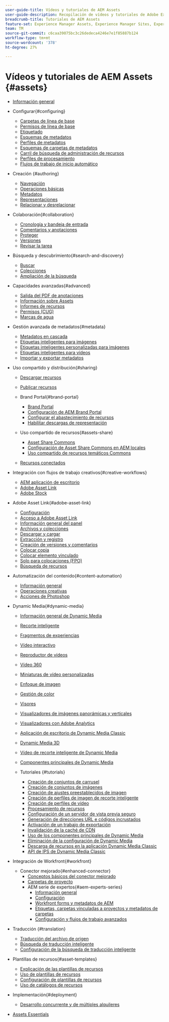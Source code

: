 ```yaml
---
user-guide-title: Vídeos y tutoriales de AEM Assets
user-guide-description: Recopilación de vídeos y tutoriales de Adobe Experience Manager Assets.
breadcrumb-title: Tutoriales de AEM Assets
feature-set: Experience Manager Assets, Experience Manager Sites, Experience Manager
team: TM
source-git-commit: c6caa39075bc3c26dedeca4246e7e1f85887b124
workflow-type: tm+mt
source-wordcount: '378'
ht-degree: 27%

---
```



# Vídeos y tutoriales de AEM Assets {#assets}

+ [Información general](overview.md)

+ Configurar{#configuring}
   + [Carpetas de línea de base](configuring/baseline-folders.md)
   + [Permisos de línea de base](configuring/baseline-permissions.md)
   + [Etiquetado](configuring/tagging.md)
   + [Esquemas de metadatos](configuring/metadata-schemas.md)
   + [Perfiles de metadatos](configuring/metadata-profiles.md)
   + [Esquemas de carpetas de metadatos](configuring/metadata-folder-schemas.md)
   + [Carril de búsqueda de administración de recursos](configuring/assets-admin-search-rail.md)
   + [Perfiles de procesamiento](configuring/processing-profiles.md)
   + [Flujos de trabajo de inicio automático](configuring/auto-start-workflows.md)

+ Creación {#authoring}
   + [Navegación](./authoring/navigation.md)
   + [Operaciones básicas](./authoring/basic-operations.md)
   + [Metadatos](./authoring/metadata.md)
   + [Representaciones](./authoring/renditions.md)
   + [Relacionar y desrelacionar](./authoring/relate-unrelate.md)

+ Colaboración{#collaboration}
   + [Cronología y bandeja de entrada](./collaboration/timeline-and-inbox.md)
   + [Comentarios y anotaciones](./collaboration/comments-and-annotations.md)
   + [Proteger](./collaboration/check-in-and-check-out.md)
   + [Versiones](./collaboration/versions.md)
   + [Revisar la tarea](./collaboration/review-task.md)

+ Búsqueda y descubrimiento{#search-and-discovery}
   + [Buscar](./search-and-discovery/search.md)
   + [Colecciones](./search-and-discovery/collections.md)
   + [Ampliación de la búsqueda](./search-and-discovery/search-boost.md)

+ Capacidades avanzadas{#advanced}
   + [Salida del PDF de anotaciones](./advanced/customizing-annotations-pdf-output.md)
   + [Información sobre Assets ](./advanced/asset-insights-launch-tutorial.md)
   + [Informes de recursos](./advanced/asset-reports.md)
   + [Permisos (CUG)](./advanced/closed-user-groups.md)
   + [Marcas de agua](./advanced/watermarks.md)

+ Gestión avanzada de metadatos{#metadata}
   + [Metadatos en cascada](metadata/cascade-metadata-feature-video-use.md)
   + [Etiquetas inteligentes para imágenes](metadata/image-smart-tags.md)
   + [Etiquetas inteligentes personalizadas para imágenes](metadata/custom-smart-tags.md)
   + [Etiquetas inteligentes para vídeos](metadata/video-smart-tags.md)
   + [Importar y exportar metadatos](metadata/metadata-import-export.md)

+ Uso compartido y distribución{#sharing}
   + [Descargar recursos](./sharing/download.md)
   + [Publicar recursos](./sharing/publish.md)

   + Brand Portal{#brand-portal}
      + [Brand Portal](./sharing/brand-portal.md)
      + [Configuración de AEM Brand Portal](brand-portal/configure.md)
      + [Configurar el abastecimiento de recursos](brand-portal/configure-asset-sourcing.md)
      + [Habilitar descargas de representación](brand-portal/enable-renditions-download.md)
   + Uso compartido de recursos{#assets-share}
      + [Asset Share Commons](./sharing/asset-share-commons-user-experience-feature-video-understand.md)
      + [Configuración de Asset Share Commons en AEM locales](./sharing/asset-share-commons-technical-video-setup.md)
      + [Uso compartido de recursos temáticos Commons](./sharing/asset-share-commons-feature-video-theming.md)
   + [Recursos conectados](./sharing/connected-assets.md)


+ Integración con flujos de trabajo creativos{#creative-workflows}
   + [AEM aplicación de escritorio](./creative-workflows/aem-desktop-app.md)
   + [Adobe Asset Link](./creative-workflows/adobe-asset-link.md)
   + [Adobe Stock](./creative-workflows/adobe-stock.md)

+ Adobe Asset Link{#adobe-asset-link}
   + [Configuración](./adobe-asset-link/setup.md)
   + [Acceso a Adobe Asset Link](./adobe-asset-link/launch-adobe-asset-link.md)
   + [Información general del panel](./adobe-asset-link/panel-overview.md)
   + [Archivos y colecciones](./adobe-asset-link/files-and-collections.md)
   + [Descargar y cargar](./adobe-asset-link/download-and-upload.md)
   + [Extracción y registro](./adobe-asset-link/check-in-check-out.md)
   + [Creación de versiones y comentarios](./adobe-asset-link/file-versioning-and-comments.md)
   + [Colocar copia](./adobe-asset-link/place-copy.md)
   + [Colocar elemento vinculado](./adobe-asset-link/place-linked.md)
   + [Solo para colocaciones (FPO)](./adobe-asset-link/for-placement-only.md)
   + [Búsqueda de recursos](./adobe-asset-link/asset-search.md)

+ Automatización del contenido{#content-automation}
   + [Información general](./content-automation/overview.md)
   + [Operaciones creativas](./content-automation/creative-operations.md)
   + [Acciones de Photoshop](./content-automation/photoshop-actions.md)

+ Dynamic Media{#dynamic-media}
   + [Información general de Dynamic Media](dynamic-media/dynamic-media-overview-feature-video-use.md)
   + [Recorte inteligente](dynamic-media/smart-crop-feature-video-use.md)
   + [Fragmentos de experiencias](dynamic-media/dynamic-media-experience-fragments-feature-video-use.md)
   + [Vídeo interactivo](dynamic-media/dynamic-media-interactive-video-feature-video-use.md)
   + [Reproductor de vídeos](dynamic-media/dynamic-media-video-player-feature-video-use.md)
   + [Vídeo 360](dynamic-media/dynamic-media-360-video-custom-thumbnail-feature-video-use.md)
   + [Miniaturas de vídeo personalizadas](dynamic-media/dynamic-media-video-thumbnails-feature-video-use.md)
   + [Enfoque de imagen](dynamic-media/dynamic-media-image-sharpening-feature-video-use.md)
   + [Gestión de color](dynamic-media/dynamic-media-color-management-technical-video-setup.md)
   + [Visores](dynamic-media/dynamic-media-viewer-feature-video-understand.md)
   + [Visualizadores de imágenes panorámicas y verticales](dynamic-media/panorama-vertical-image-viewer-feature-video-use.md)
   + [Visualizadores con Adobe Analytics](dynamic-media/dynamic-media-viewer-extension-use.md)
   + [Aplicación de escritorio de Dynamic Media Classic](dynamic-media/dynamic-media-classic-desktop-application.md)
   + [Dynamic Media 3D](dynamic-media/dynamic-media-3d-feature-video.md)
   + [Vídeo de recorte inteligente de Dynamic Media](dynamic-media/dynamic-media-smart-crop-video.md)
   + [Componentes principales de Dynamic Media](dynamic-media/dynamic-media-core-components.md)

   + Tutoriales {#tutorials}
      + [Creación de conjuntos de carrusel](dynamic-media/tutorials/creating-different-kinds-of-sets-with-aem-dynamic-media-carousel-sets.md)
      + [Creación de conjuntos de imágenes](dynamic-media/tutorials/creating-different-kinds-of-sets-with-aem-dynamic-media-image-sets.md)
      + [Creación de ajustes preestablecidos de imagen](dynamic-media/tutorials/creating-image-presets.md)
      + [Creación de perfiles de imagen de recorte inteligente](dynamic-media/tutorials/creating-image-profile-smart-crop.md)
      + [Creación de perfiles de vídeo](dynamic-media/tutorials/creating-video-profile-to-process-videos-in-dynamic-media.md)
      + [Procesamiento de recursos](dynamic-media/tutorials/how-to-run-dam-update-asset-workflow-on-an-asset-with-dynamic-media-enabled.md)
      + [Configuración de un servidor de vista previa seguro](dynamic-media/tutorials/adding-test-image-server-details-in-dynamic-media-for-secure-preview.md)
      + [Generación de direcciones URL e códigos incrustados](dynamic-media/tutorials/how-to-generate-public-url-or-embed-code-for-an-asset.md)
      + [Activación de un trabajo de exportación](dynamic-media/tutorials/how-to-trigger-export-job-in-dynamic-media-during-submit-job-operation-parameter.md)
      + [Invalidación de la caché de CDN](dynamic-media/tutorials/invalidating-the-cdn-cache-by-way-of-dynamic-media.md)
      + [Uso de los componentes principales de Dynamic Media](dynamic-media/tutorials/using-dm-components-on-site-page.md)
      + [Eliminación de la configuración de Dynamic Media](dynamic-media/tutorials/deleting-dynamic-media-configuration.md)
      + [Descarga de recursos en la aplicación Dynamic Media Classic](dynamic-media/tutorials/how-to-download-asset-in-dynamic-media-classic-app.md)
      + [API de IPS de Dynamic Media Classic](dynamic-media/tutorials/introduction-to-dynamic-media-classic-ips-api.md)

+ Integración de Workfront{#workfront}
   + Conector mejorado{#enhanced-connector}
      + [Conceptos básicos del conector mejorado](./workfront/enhanced-connector/basics.md)
      + [Carpetas de proyecto](./workfront/enhanced-connector/project-folders.md)
      + AEM serie de expertos{#aem-experts-series}
         + [Información general](./workfront/enhanced-connector/aem-experts-series/overview.md)
         + [Configuración](./workfront/enhanced-connector/aem-experts-series/setup.md)
         + [Workfront forms y metadatos de AEM](./workfront/enhanced-connector/aem-experts-series/custom-forms.md)
         + [Etiquetas, carpetas vinculadas a proyectos y metadatos de carpetas](./workfront/enhanced-connector/aem-experts-series/aem-tags-project-linked-folders-and-folder-metadata.md)
         + [Configuración y flujos de trabajo avanzados](./workfront/enhanced-connector/aem-experts-series/advanced-settings-and-workflows.md)

+ Traducción {#translation}
   + [Traducción del archivo de origen](translation/source-file-translation-feature-video-use.md)
   + [Búsqueda de traducción inteligente](translation/smart-translation-search-feature-video-use.md)
   + [Configuración de la búsqueda de traducción inteligente](translation/smart-translation-search-technical-video-setup.md)

+ Plantillas de recursos{#asset-templates}
   + [Explicación de las plantillas de recursos](asset-templates/asset-templates-tutorial-understand.md)
   + [Uso de plantillas de recursos](asset-templates/asset-templates-feature-video-use.md)
   + [Configuración de plantillas de recursos](asset-templates/asset-templates-technical-video-setup.md)
   + [Uso de catálogos de recursos](asset-templates/asset-catalog-template-feature-video-use.md)

+ Implementación{#deployment}
   + [Desarrollo concurrente y de múltiples alquileres](deployment/multitenancy-concurrent-article-understand.md)

+ [Assets Essentials](https://experienceleague.adobe.com/docs/experience-manager-learn/assets-essentials/overview.html?lang=es)
